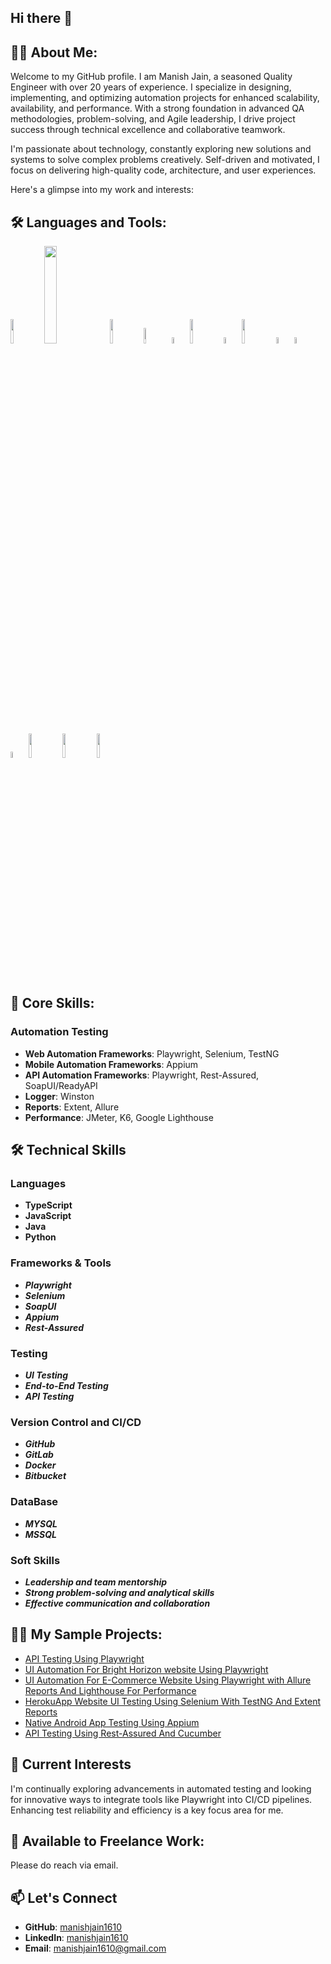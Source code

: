## Hi there 👋

<!--
**manishjain1610/manishjain1610** is a ✨ _special_ ✨ repository because its `README.md` (this file) appears on your GitHub profile.

Here are some ideas to get you started:

-->

## 👨‍💻 About Me:
Welcome to my GitHub profile. I am Manish Jain, a seasoned Quality Engineer with over 20 years of experience. I specialize in designing, implementing, and optimizing automation projects for enhanced scalability, availability, and performance. With a strong foundation in advanced QA methodologies, problem-solving, and Agile leadership, I drive project success through technical excellence and collaborative teamwork.

I'm passionate about technology, constantly exploring new solutions and systems to solve complex problems creatively. Self-driven and motivated, I focus on delivering high-quality code, architecture, and user experiences.

Here's a glimpse into my work and interests:

## 🛠️ Languages and Tools:

<img src="https://github.com/user-attachments/assets/c69c3c24-8738-48d2-97e5-b045ec46dd49" width=10% height=10%>
<img src="https://github.com/user-attachments/assets/9886990e-6b09-4e0d-a01d-5a6fec3441cf" width=20% height=20%>
<img src="https://github.com/user-attachments/assets/49796752-4f46-4cf8-83f4-c4f9bfd606d1" width=10% height=10%>
<img src="https://github.com/user-attachments/assets/cfcb8a6e-e16e-4036-a67b-cd2f039b1837" width=8% height=8%>
<img src="https://github.com/user-attachments/assets/c074ec16-3605-4e91-8903-806fe430ab0d" width=5% height=5%>
<img src="https://github.com/user-attachments/assets/560acea4-7226-4082-85db-242600470636" width=10% height=10%>
<img src="https://github.com/user-attachments/assets/033c5bd8-8a26-4699-8cc5-26c2f4f256be" width=5% height=5%>
<img src="https://github.com/user-attachments/assets/777aeb26-eff2-4014-bec4-72b546ace8af" width=10% height=10%>
<img src="https://github.com/user-attachments/assets/2356ca76-7c87-4909-b2a2-9b14c0a5adcd" width=5% height=5%>
<img src="https://github.com/user-attachments/assets/842b9662-ff03-443c-b67d-5542074f449a" width=5% height=5%>
<img src="https://github.com/user-attachments/assets/a3780536-2a6c-4323-bd86-76d3e32bd137" width=5% height=5%>
<img src="https://github.com/user-attachments/assets/713563fc-b1f6-47f1-adab-366f1dd2fbb4" width=10% height=10%>
<img src="https://github.com/user-attachments/assets/051ac96b-1b98-4ea8-96f4-db663a850ff4" width=10% height=10%>
<img src="https://github.com/user-attachments/assets/c6f0e52d-6047-4807-b38b-44ade786337d" width=10% height=10%>

## 🚧 Core Skills:
 ### Automation Testing
- **Web Automation Frameworks**: Playwright, Selenium, TestNG
- **Mobile Automation Frameworks**: Appium
- **API Automation Frameworks**: Playwright, Rest-Assured, SoapUI/ReadyAPI
- **Logger**: Winston
- **Reports**: Extent, Allure
- **Performance**: JMeter, K6, Google Lighthouse

## 🛠️ Technical Skills
### Languages
- **TypeScript**
- **JavaScript**
- **Java**
- **Python**

### Frameworks & Tools
- ***Playwright***
- ***Selenium***
- ***SoapUI***
- ***Appium***
- ***Rest-Assured***
  
### Testing
- ***UI Testing***
- ***End-to-End Testing***
- ***API Testing***
    
### Version Control and CI/CD
- ***GitHub***
- ***GitLab***
- ***Docker***
- ***Bitbucket***
 
### DataBase
- ***MYSQL***
- ***MSSQL***

### Soft Skills
- ***Leadership and team mentorship***
- ***Strong problem-solving and analytical skills***
- ***Effective communication and collaboration***

## ✍🏻 My Sample Projects:
- [API Testing Using Playwright](https://github.com/manishjain1610/API-Testing-Bookstore--using-Playwright)
- [UI Automation For Bright Horizon website Using Playwright](https://github.com/manishjain1610/BrightHorizonAssignment)
- [UI Automation For E-Commerce Website Using Playwright with Allure Reports And Lighthouse For Performance](https://github.com/manishjain1610/AutomationExercise-Website-Using-Playwright)
- [HerokuApp Website UI Testing Using Selenium With TestNG And Extent Reports](https://github.com/manishjain1610/The-Heroku-App-Selenium-Java-TestNG-ExtentReport)
- [Native Android App Testing Using Appium](https://github.com/manishjain1610/Appium-Sample-Project)
- [API Testing Using Rest-Assured And Cucumber](https://github.com/manishjain1610/APITestingUsingRestAssuredAndCucumber)


## 🌱 Current Interests
I'm continually exploring advancements in automated testing and looking for innovative ways to integrate tools like Playwright into CI/CD pipelines. Enhancing test reliability and efficiency is a key focus area for me.

## 💼 Available to Freelance Work: 
Please do reach via email.

## 📫 Let's Connect
- **GitHub**:    [manishjain1610](https://github.com/manishjain1610)
- **LinkedIn**:  [manishjain1610](https://www.linkedin.com/in/manishjain1610/)
- **Email**:     [manishjain1610@gmail.com](mailto:manishjain1610@gmail.com)

